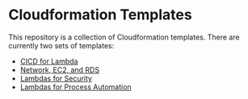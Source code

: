 # Cloudformation Templates

This repository is a collection of Cloudformation templates. There are currently two sets of templates:

- [CICD for Lambda](https://github.com/fabioschorn/fs-proj_aws-cloudformation/tree/main/cicd/)
- [Network, EC2, and RDS](https://github.com/fabioschorn/fs-proj_aws-cloudformation/tree/main/infrastructure/)
- [Lambdas for Security](https://github.com/fabioschorn/fs-proj_aws-cloudformation/tree/main/remediations/)
- [Lambdas for Process Automation](https://github.com/fabioschorn/fs-proj_aws-cloudformation/tree/main/lambdas-parse-and-clean-data/)